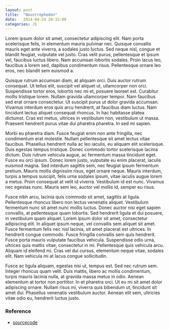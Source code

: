 ```yaml
---
layout: post
title:  "Boustrephedon"
date:   2014-04-24 20:32:00
categories: JS
---
```


Lorem ipsum dolor sit amet, consectetur adipiscing elit. Nam porta scelerisque felis, in elementum mauris pulvinar nec. Quisque convallis mauris eget ante viverra, a sodales justo luctus. Sed neque nisl, congue et blandit feugiat, vulputate vel justo. Cras velit purus, pellentesque et ipsum vel, faucibus luctus libero. Nam accumsan lobortis sodales. Proin lacus leo, faucibus a lorem sed, dapibus condimentum risus. Pellentesque ornare leo eros, nec blandit sem euismod a.

Quisque rutrum accumsan diam, at aliquam orci. Duis auctor rutrum consequat. Ut tellus elit, suscipit vel aliquet ut, ullamcorper non orci. Suspendisse tortor eros, lobortis nec mi et, posuere laoreet est. Curabitur mollis tristique lorem. Nullam gravida ullamcorper tempor. Nam faucibus sed erat ornare consectetur. Ut suscipit purus ut dolor gravida accumsan. Vivamus interdum eros quis arcu hendrerit, at faucibus diam luctus. Nam tincidunt lectus aliquet consequat rhoncus. In hac habitasse platea dictumst. Cras est metus, ultrices in vestibulum non, vestibulum ut massa. Praesent hendrerit purus vitae dui pharetra pharetra. In sed mi sapien.

Morbi eu pharetra diam. Fusce feugiat enim non ante fringilla, nec condimentum erat molestie. Nullam pellentesque sit amet lectus vitae faucibus. Phasellus hendrerit nulla ac leo iaculis, eu aliquam elit scelerisque. Duis egestas tempus tristique. Donec commodo tortor scelerisque lacinia dictum. Duis rutrum vehicula augue, ac fermentum massa tincidunt eget. Fusce eu orci ipsum. Donec lorem justo, vulputate eu enim placerat, iaculis euismod magna. Sed interdum sagittis sem, nec feugiat ipsum fermentum pretium. Mauris mollis dignissim risus, eget ornare neque. Mauris interdum, turpis a tempus suscipit, felis urna sodales ipsum, vitae iaculis augue lorem a metus. Proin consequat at velit id viverra. Vestibulum id est nunc. Vivamus nec egestas nunc. Mauris sem leo, auctor vel mollis id, semper eu risus.

Fusce nibh arcu, lacinia quis commodo sit amet, sagittis at ligula. Pellentesque rhoncus libero non lectus venenatis aliquet. Vestibulum fermentum nunc sit amet nunc mollis luctus. Donec auctor nisi eget sapien convallis, at pellentesque quam lobortis. Sed hendrerit ligula et dui posuere, in vestibulum quam aliquet. Lorem ipsum dolor sit amet, consectetur adipiscing elit. In aliquet ipsum neque, vel convallis sem aliquet sit amet. Fusce fermentum felis nec nisl lacinia, sit amet placerat est ultrices. In hendrerit congue commodo. Fusce fringilla convallis sem quis hendrerit. Fusce porta mauris vulputate faucibus vehicula. Suspendisse odio urna, ultrices quis mattis vitae, consectetur in mi. Pellentesque quis vehicula arcu. Aliquam id eleifend mi. Cras vel dui cursus, elementum neque vitae, sodales elit. Nam vehicula mi at lacus congue sollicitudin.

Fusce ac ligula aliquam, egestas nisi ut, tempus est. Sed nec rutrum sem. Integer rhoncus quam velit. Duis mattis, libero ac mollis condimentum, turpis mauris lacinia nulla, at gravida massa metus in odio. Aenean elementum at tortor non porttitor. In et pharetra orci. Ut eu mi sit amet dolor adipiscing ornare. Nullam risus mi, viverra quis bibendum ut, tincidunt sit amet dui. Phasellus venenatis vestibulum auctor. Aenean elit sem, ultricies vitae odio eu, hendrerit luctus justo.

<script src="http://ajax.googleapis.com/ajax/libs/jquery/1.11.0/jquery.min.js"></script>
<script src="/javascripts/boustrephedon.js"></script>
<link rel="stylesheet" type="text/css" href="/css/boustrephedon.css">

### Reference
* [sourcecode]

[sourcecode]: https://github.com/go717franciswang/animated-octo-dangerzone
